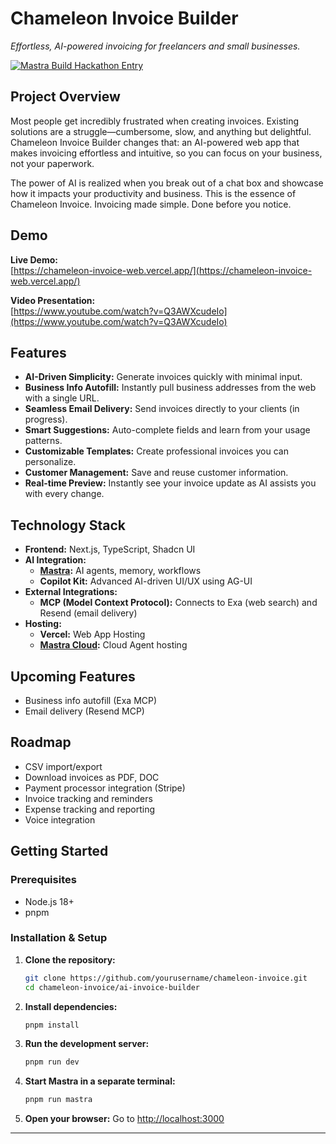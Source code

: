 # Chameleon Invoice Builder

_Effortless, AI-powered invoicing for freelancers and small businesses._

[![Mastra Build Hackathon Entry](https://img.shields.io/badge/Mastra-Hackathon-blue)](https://mastra.ai/hackathon)

## Project Overview

Most people get incredibly frustrated when creating invoices. Existing solutions are a struggle—cumbersome, slow, and anything but delightful. Chameleon Invoice Builder changes that: an AI-powered web app that makes invoicing effortless and intuitive, so you can focus on your business, not your paperwork.

The power of AI is realized when you break out of a chat box and showcase how it impacts your productivity and business. This is the essence of Chameleon Invoice. Invoicing made simple. Done before you notice.

## Demo

**Live Demo:**  
[https://chameleon-invoice-web.vercel.app/](https://chameleon-invoice-web.vercel.app/)

**Video Presentation:**  
[https://www.youtube.com/watch?v=Q3AWXcudeIo](https://www.youtube.com/watch?v=Q3AWXcudeIo)

## Features

- **AI-Driven Simplicity:** Generate invoices quickly with minimal input.
- **Business Info Autofill:** Instantly pull business addresses from the web with a single URL.
- **Seamless Email Delivery:** Send invoices directly to your clients (in progress).
- **Smart Suggestions:** Auto-complete fields and learn from your usage patterns.
- **Customizable Templates:** Create professional invoices you can personalize.
- **Customer Management:** Save and reuse customer information.
- **Real-time Preview:** Instantly see your invoice update as AI assists you with every change.

## Technology Stack

- **Frontend:** Next.js, TypeScript, Shadcn UI
- **AI Integration:**
  - **[Mastra](https://mastra.ai/):** AI agents, memory, workflows
  - **Copilot Kit:** Advanced AI-driven UI/UX using AG-UI
- **External Integrations:**
  - **MCP (Model Context Protocol):** Connects to Exa (web search) and Resend (email delivery)
- **Hosting:**
  - **Vercel:** Web App Hosting
  - **[Mastra Cloud](https://cloud.mastra.ai/):** Cloud Agent hosting

## Upcoming Features

- Business info autofill (Exa MCP)
- Email delivery (Resend MCP)

## Roadmap

- CSV import/export
- Download invoices as PDF, DOC
- Payment processor integration (Stripe)
- Invoice tracking and reminders
- Expense tracking and reporting
- Voice integration

## Getting Started

### Prerequisites

- Node.js 18+
- pnpm

### Installation & Setup

1. **Clone the repository:**

   ```bash
   git clone https://github.com/yourusername/chameleon-invoice.git
   cd chameleon-invoice/ai-invoice-builder
   ```

2. **Install dependencies:**

   ```bash
   pnpm install
   ```

3. **Run the development server:**

   ```bash
   pnpm run dev
   ```

4. **Start Mastra in a separate terminal:**

   ```bash
   pnpm run mastra
   ```

5. **Open your browser:**
   Go to [http://localhost:3000](http://localhost:3000)

---
